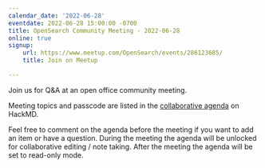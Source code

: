 ```yaml
---
calendar_date: '2022-06-28'
eventdate: 2022-06-28 15:00:00 -0700
title: OpenSearch Community Meeting - 2022-06-28
online: true
signup:
    url: https://www.meetup.com/OpenSearch/events/286123685/
    title: Join on Meetup

---
```


Join us for Q&A at an open office community meeting.

Meeting topics and passcode are listed in the [collaborative agenda](https://hackmd.io/@HmdZWaVnQU6M8icdvC5TwQ/Hyk24JiD5) on HackMD.

Feel free to comment on the agenda before the meeting if you want to add an item or have a question.
During the meeting the agenda will be unlocked for collaborative editing / note taking. After the meeting the agenda will be set to read-only mode.
